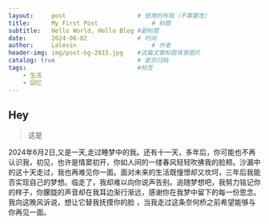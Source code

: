 ```yaml
---
layout:     post   				    # 使用的布局（不需要改）
title:      My First Post 				# 标题 
subtitle:   Hello World, Hello Blog #副标题
date:       2024-06-02 				# 时间
author:     Lalevin						# 作者
header-img: img/post-bg-2015.jpg 	#这篇文章标题背景图片
catalog: true 						# 是否归档
tags:								#标签
    - 生活
    - 回忆
---
```


## Hey
>这是
 
2024年6月2日,又是一天,走过睡梦中的我。还有十一天，多年后，你可能也不再认识我，初见，也许是情窦初开，你如人间的一缕春风轻轻吹拂我的脸颊。沙漏中的这十天走过，我也再难见你一面。面对未来的生活既憧憬却又坎坷，三年后我能否实现自己的梦想。临走了，我却难以向你说声告别。追随梦想吧，我努力铭记你的样子，你朦胧的声音却在我耳边渐行渐远，感谢你在我梦中留下的每一份思念。我向这晚风诉说，想让它替我抚摸你的脸 ，当我走过这条奈何桥之前希望能够与你再见一面。